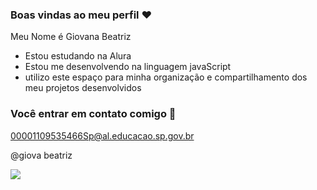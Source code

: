 

### Boas vindas ao meu perfil ♥️

Meu Nome é Giovana Beatriz 

- Estou estudando na Alura
- Estou me desenvolvendo na linguagem javaScript
- utilizo este espaço para minha organização e compartilhamento dos meu projetos desenvolvidos

### Você entrar em contato comigo 📧

00001109535466Sp@al.educacao.sp.gov.br

@giova beatriz



![](https://media1.tenor.com/m/SFj-19Vp3YkAAAAC/kiss-flying.gif)
